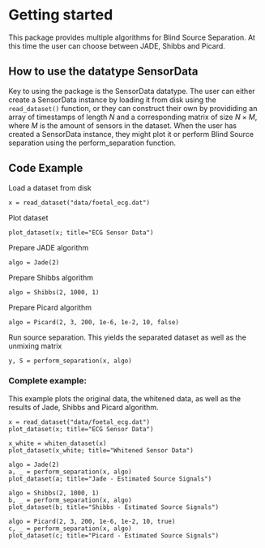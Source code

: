 # Getting started
This package provides multiple algorithms for Blind Source Separation. 
At this time the user can choose between JADE, Shibbs and Picard. 

## How to use the datatype SensorData
Key to using the package is the SensorData datatype. The user can either create a SensorData instance by loading it from disk using the `read_dataset()` function, or they can construct their own by provididing an array of timestamps of length $N$ and a corresponding matrix of size $N\times M$, where $M$ is the amount of sensors in the dataset.
When the user has created a SensorData instance, they might plot it or perform Blind Source separation using the perform_separation function.

## Code Example 
Load a dataset from disk

    x = read_dataset("data/foetal_ecg.dat")

Plot dataset

    plot_dataset(x; title="ECG Sensor Data")

Prepare JADE algorithm

    algo = Jade(2)

Prepare Shibbs algorithm

    algo = Shibbs(2, 1000, 1)

Prepare Picard algorithm

    algo = Picard(2, 3, 200, 1e-6, 1e-2, 10, false)

Run source separation. This yields the separated dataset as well as the unmixing matrix

    y, S = perform_separation(x, algo)

### Complete example:

This example plots the original data, the whitened data, as well as the results of Jade, Shibbs and Picard algorithm.

    x = read_dataset("data/foetal_ecg.dat")
    plot_dataset(x; title="ECG Sensor Data")

    x_white = whiten_dataset(x)
    plot_dataset(x_white; title="Whitened Sensor Data")

    algo = Jade(2)
    a, _ = perform_separation(x, algo)
    plot_dataset(a; title="Jade - Estimated Source Signals")

    algo = Shibbs(2, 1000, 1)
    b, _ = perform_separation(x, algo)
    plot_dataset(b; title="Shibbs - Estimated Source Signals")

    algo = Picard(2, 3, 200, 1e-6, 1e-2, 10, true)
    c, _ = perform_separation(x, algo)
    plot_dataset(c; title="Picard - Estimated Source Signals")
